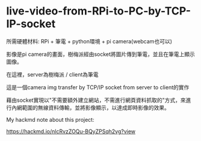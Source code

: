 # live-video-from-RPi-to-PC-by-TCP-IP-socket
所需硬體材料:  RPi + 筆電 + python環境 + pi camera(webcam也可以)

影像是pi camera的畫面，樹梅派經由socket將圖片傳到筆電，並且在筆電上顯示圖像。

在這裡，server為樹梅派 / client為筆電

這是一個camera img transfer by TCP/IP socket from server to client的實作

藉由socket實現以"不需要額外建立網站，不需進行網頁資料抓取的"方式，來進行內網範圍的無線資料傳輸，並將影像顯示，以達成即時影像的效果。

My hackmd note about this project:

https://hackmd.io/nlcRvzZOQu-BQyZPSqh2vg?view
